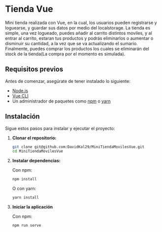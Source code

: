 # Tienda Vue

Mini tienda realizada con Vue, en la cual, los usuarios pueden registrarse y loguearse, y guardar sus datos por medio del localstorage. La tienda es simple, una vez logueado, puedes añadir al carrito distintos moviles, y al entrar al carrito, estaran tus productos y podrás eliminarlos o aumentar o disminuir su cantidad, a la vez que se va actualizando el sumario. Finalmente, puedes comprar los productos los cuales se eliminarán del stock de la tienda(La compra por el momento es simulada).

## Requisitos previos

Antes de comenzar, asegúrate de tener instalado lo siguiente:

- [Node.js](https://nodejs.org/) 
- [Vue CLI](https://cli.vuejs.org/) 
- Un administrador de paquetes como [npm](https://www.npmjs.com/) o [yarn](https://yarnpkg.com/)

## Instalación

Sigue estos pasos para instalar y ejecutar el proyecto:

1. **Clonar el repositorio:**

   ```bash
   git clone git@github.com:DavidKal29/MiniTiendaMovilesVue.git
   cd MiniTiendaMovilesVue
   ```

2. **Instalar dependencias:**

   Con npm:

   ```bash
   npm install
   ```

   O con yarn:

   ```bash
   yarn install
   ```

3. **Iniciar la aplicación**

   Con npm:

   ```bash
   npm run serve
   ```